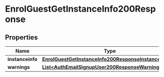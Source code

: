 

# EnrolGuestGetInstanceInfo200Response


## Properties

| Name | Type | Description | Notes |
|------------ | ------------- | ------------- | -------------|
|**instanceinfo** | [**EnrolGuestGetInstanceInfo200ResponseInstanceinfo**](EnrolGuestGetInstanceInfo200ResponseInstanceinfo.md) |  |  |
|**warnings** | [**List&lt;AuthEmailSignupUser200ResponseWarningsInner&gt;**](AuthEmailSignupUser200ResponseWarningsInner.md) |  |  [optional] |



